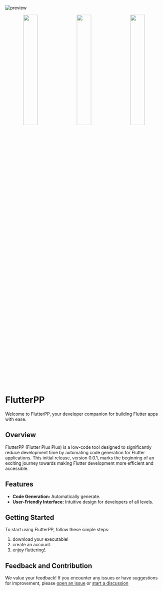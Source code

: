 ![preview](https://github.com/moesaid/FlutterPP_Public/assets/38924585/f051188a-2982-4afd-acdc-7c63c80768a0)







<p align="center">
  <a href="preview.md"><img src="https://github.com/moesaid/FlutterPP_Public/assets/38924585/a9016fcd-9376-44ff-80b5-24070582d854" width="30%" /></a>
  &nbsp; &nbsp; 
  <a href="https://github.com/moesaid/FlutterPP_Public/releases"><img src="https://github.com/moesaid/FlutterPP_Public/assets/38924585/23e01e90-50ed-4bcb-b837-2c6d34376d1b" width="30%" /></a>
  &nbsp; &nbsp; 
  <a href="https://github.com/moesaid/FlutterPP_Public/releases"><img src="https://github.com/moesaid/FlutterPP_Public/assets/38924585/46dd4a07-f314-4ba2-b589-1e77c96d112d" width="30%" /></a>  
</p>




# FlutterPP

Welcome to FlutterPP, your developer companion for building Flutter apps with ease.

## Overview

FlutterPP (Flutter Plus Plus) is a low-code tool designed to significantly reduce development time by automating code generation for Flutter applications. This initial release, version 0.0.1, marks the beginning of an exciting journey towards making Flutter development more efficient and accessible.

## Features

- **Code Generation:** Automatically generate.
- **User-Friendly Interface:** Intuitive design for developers of all levels.

## Getting Started

To start using FlutterPP, follow these simple steps:

1. download your executable!
2. create an account.
3. enjoy fluttering!.

## Feedback and Contribution

We value your feedback! If you encounter any issues or have suggestions for improvement, please [open an issue](https://github.com/moesaid/FlutterPP_Public/issues) or [start a discussion](https://github.com/moesaid/FlutterPP_Public/discussions)
